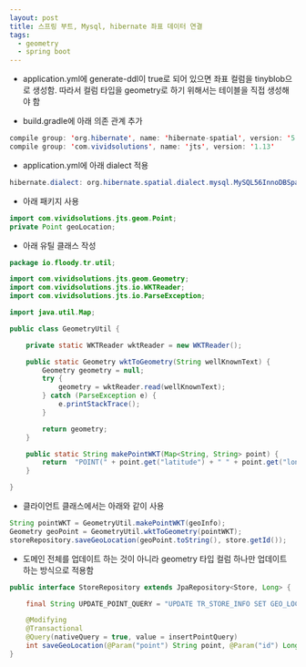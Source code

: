 ```yaml
---
layout: post
title: 스프링 부트, Mysql, hibernate 좌표 데이터 연결
tags:
  - geometry
  - spring boot
---
```


- application.yml에 generate-ddl이 true로 되어 있으면 좌표 컬럼을 tinyblob으로 생성함. 따라서 컬럼 타입을 geometry로 하기 위해서는 테이블을 직접 생성해야 함

- build.gradle에 아래 의존 관계 추가

```java
compile group: 'org.hibernate', name: 'hibernate-spatial', version: '5.4.12.Final'
compile group: 'com.vividsolutions', name: 'jts', version: '1.13'
```

- application.yml에 아래 dialect 적용

```java
hibernate.dialect: org.hibernate.spatial.dialect.mysql.MySQL56InnoDBSpatialDialect
```

- 아래 패키지 사용

```java
import com.vividsolutions.jts.geom.Point;
private Point geoLocation;
```

- 아래 유틸 클래스 작성

```java
package io.floody.tr.util;

import com.vividsolutions.jts.geom.Geometry;
import com.vividsolutions.jts.io.WKTReader;
import com.vividsolutions.jts.io.ParseException;

import java.util.Map;

public class GeometryUtil {

    private static WKTReader wktReader = new WKTReader();

    public static Geometry wktToGeometry(String wellKnownText) {
        Geometry geometry = null;
        try {
            geometry = wktReader.read(wellKnownText);
        } catch (ParseException e) {
            e.printStackTrace();
        }

        return geometry;
    }

    public static String makePointWKT(Map<String, String> point) {
        return  "POINT(" + point.get("latitude") + " " + point.get("longitude") + ")";
    }

}
```

- 클라이언트 클래스에서는 아래와 같이 사용

```java
String pointWKT = GeometryUtil.makePointWKT(geoInfo);
Geometry geoPoint = GeometryUtil.wktToGeometry(pointWKT);
storeRepository.saveGeoLocation(geoPoint.toString(), store.getId());
```

- 도메인 전체를 업데이트 하는 것이 아니라 geometry 타입 컬럼 하나만 업데이트 하는 방식으로 적용함

```java
public interface StoreRepository extends JpaRepository<Store, Long> {

    final String UPDATE_POINT_QUERY = "UPDATE TR_STORE_INFO SET GEO_LOCATION = ST_GEOMFROMTEXT(:point, 4326) where store_id = :id";

    @Modifying
    @Transactional
    @Query(nativeQuery = true, value = insertPointQuery)
    int saveGeoLocation(@Param("point") String point, @Param("id") Long id);
}
```
